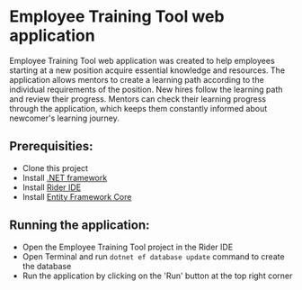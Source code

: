 # **Employee Training Tool web application** #
Employee Training Tool web application was created to help employees starting at a new position acquire essential knowledge and resources.
The application allows mentors to create a learning path according to the individual requirements of the position. 
New hires follow the learning path and review their progress. Mentors can check their learning progress through the application,
which keeps them constantly informed about newcomer's learning journey.

## **Prerequisities:** ##
- Clone this project
- Install [.NET framework](https://docs.microsoft.com/en-us/dotnet/core/install/) 
- Install [Rider IDE](https://www.jetbrains.com/help/rider/Installation_guide.html)
- Install [Entity Framework Core](https://blog.jetbrains.com/dotnet/2017/08/09/running-entity-framework-core-commands-rider/)

## **Running the application:** ##
- Open the Employee Training Tool project in the Rider IDE
- Open Terminal and run ``` dotnet ef database update ``` command to create the database
- Run the application by clicking on the 'Run' button at the top right corner
